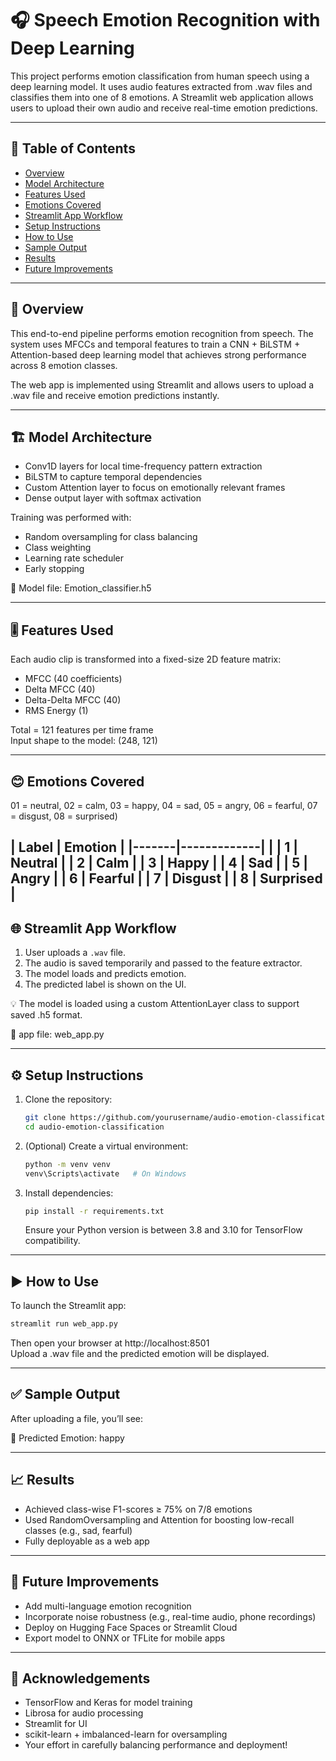 # 🎧 Speech Emotion Recognition with Deep Learning

This project performs emotion classification from human speech using a deep learning model. It uses audio features extracted from .wav files and classifies them into one of 8 emotions. A Streamlit web application allows users to upload their own audio and receive real-time emotion predictions.

---

## 📌 Table of Contents

- [Overview](#overview)
- [Model Architecture](#model-architecture)
- [Features Used](#features-used)
- [Emotions Covered](#emotions-covered)
- [Streamlit App Workflow](#streamlit-app-workflow)
- [Setup Instructions](#setup-instructions)
- [How to Use](#how-to-use)
- [Sample Output](#sample-output)
- [Results](#results)
- [Future Improvements](#future-improvements)

---

## 🧠 Overview

This end-to-end pipeline performs emotion recognition from speech. The system uses MFCCs and temporal features to train a CNN + BiLSTM + Attention-based deep learning model that achieves strong performance across 8 emotion classes.

The web app is implemented using Streamlit and allows users to upload a .wav file and receive emotion predictions instantly.

---

## 🏗️ Model Architecture

- Conv1D layers for local time-frequency pattern extraction
- BiLSTM to capture temporal dependencies
- Custom Attention layer to focus on emotionally relevant frames
- Dense output layer with softmax activation

Training was performed with:
- Random oversampling for class balancing
- Class weighting
- Learning rate scheduler
- Early stopping

📁 Model file: Emotion_classifier.h5

---

## 🎚️ Features Used

Each audio clip is transformed into a fixed-size 2D feature matrix:

- MFCC (40 coefficients)
- Delta MFCC (40)
- Delta-Delta MFCC (40)
- RMS Energy (1)

Total = 121 features per time frame  
Input shape to the model: (248, 121)

---

## 😊 Emotions Covered
01 = neutral, 02 = calm, 03 = happy, 04 = sad, 05 = angry, 06 = fearful, 07 = disgust, 08 = surprised)

| Label | Emotion     |
|-------|-------------|    |
| 1     | Neutral     |
| 2     | Calm        |
| 3     | Happy       |
| 4     | Sad         |
| 5     | Angry       |
| 6     | Fearful     |
| 7     | Disgust     |
| 8     | Surprised   |
-----------------------

## 🌐 Streamlit App Workflow

1. User uploads a `.wav` file.
2. The audio is saved temporarily and passed to the feature extractor.
3. The model loads and predicts emotion.
4. The predicted label is shown on the UI.

💡 The model is loaded using a custom AttentionLayer class to support saved .h5 format.

📄 app file: web_app.py

---

## ⚙️ Setup Instructions

1. Clone the repository:

   ```bash
   git clone https://github.com/yourusername/audio-emotion-classification.git
   cd audio-emotion-classification
   ```

2. (Optional) Create a virtual environment:

   ```bash
   python -m venv venv
   venv\Scripts\activate   # On Windows
   ```

3. Install dependencies:

   ```bash
   pip install -r requirements.txt
   ```

   Ensure your Python version is between 3.8 and 3.10 for TensorFlow compatibility.

---

## ▶️ How to Use

To launch the Streamlit app:

```bash
streamlit run web_app.py
```

Then open your browser at http://localhost:8501  
Upload a .wav file and the predicted emotion will be displayed.

---

## ✅ Sample Output

After uploading a file, you’ll see:

🧠 Predicted Emotion: happy

---

## 📈 Results

- Achieved class-wise F1-scores ≥ 75% on 7/8 emotions
- Used RandomOversampling and Attention for boosting low-recall classes (e.g., sad, fearful)
- Fully deployable as a web app

---

## 🔭 Future Improvements

- Add multi-language emotion recognition
- Incorporate noise robustness (e.g., real-time audio, phone recordings)
- Deploy on Hugging Face Spaces or Streamlit Cloud
- Export model to ONNX or TFLite for mobile apps

---

## 🙌 Acknowledgements

- TensorFlow and Keras for model training
- Librosa for audio processing
- Streamlit for UI
- scikit-learn + imbalanced-learn for oversampling
- Your effort in carefully balancing performance and deployment!
